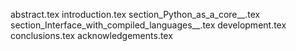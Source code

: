 abstract.tex
introduction.tex
section_Python_as_a_core__.tex
section_Interface_with_compiled_languages__.tex
development.tex
conclusions.tex
acknowledgements.tex